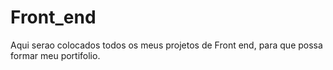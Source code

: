 # Front_end

Aqui serao colocados todos os meus projetos de Front end, para que possa formar meu portifolio.
